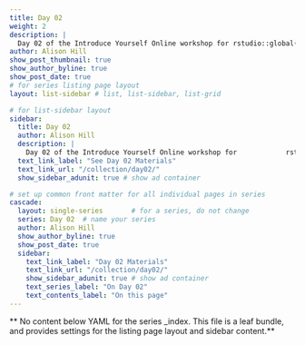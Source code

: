 ```yaml
---
title: Day 02
weight: 2
description: |
  Day 02 of the Introduce Yourself Online workshop for rstudio::global(2021)
author: Alison Hill
show_post_thumbnail: true
show_author_byline: true
show_post_date: true
# for series listing page layout
layout: list-sidebar # list, list-sidebar, list-grid

# for list-sidebar layout
sidebar: 
  title: Day 02
  author: Alison Hill
  description: |
    Day 02 of the Introduce Yourself Online workshop for            rstudio::global(2021)
  text_link_label: "See Day 02 Materials"
  text_link_url: "/collection/day02/"
  show_sidebar_adunit: true # show ad container

# set up common front matter for all individual pages in series
cascade:
  layout: single-series       # for a series, do not change
  series: Day 02  # name your series
  author: Alison Hill
  show_author_byline: true
  show_post_date: true
  sidebar:
    text_link_label: "Day 02 Materials"
    text_link_url: "/collection/day02/"
    show_sidebar_adunit: true # show ad container
    text_series_label: "On Day 02" 
    text_contents_label: "On this page" 
---
```


** No content below YAML for the series _index. This file is a leaf bundle, and provides settings for the listing page layout and sidebar content.**
